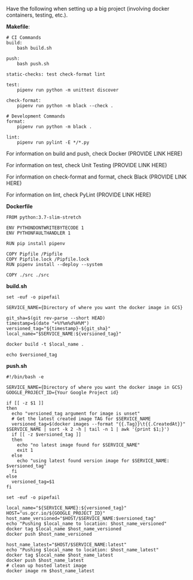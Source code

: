Have the following when setting up a big project (involving docker containers, testing, etc.).

**Makefile**:

```
# CI Commands
build:
	bash build.sh

push:
	bash push.sh

static-checks: test check-format lint

test:
	pipenv run python -m unittest discover

check-format:
	pipenv run python -m black --check .

# Development Commands
format:
	pipenv run python -m black .

lint:
	pipenv run pylint -E */*.py
```

For information on build and push, check Docker (PROVIDE LINK HERE)

For information on test, check Unit Testing (PROVIDE LINK HERE)

For information on check-format and format, check Black (PROVIDE LINK HERE)

For information on lint, check PyLint (PROVIDE LINK HERE)

**Dockerfile**

```
FROM python:3.7-slim-stretch

ENV PYTHONDONTWRITEBYTECODE 1
ENV PYTHONFAULTHANDLER 1

RUN pip install pipenv

COPY Pipfile /Pipfile
COPY Pipfile.lock /Pipfile.lock
RUN pipenv install --deploy --system

COPY ./src ./src

```

**build.sh**
```
set -euf -o pipefail

SERVICE_NAME={Directory of where you want the docker image in GCS}

git_sha=$(git rev-parse --short HEAD)
timestamp=$(date "+%Y%m%d%H%M")
versioned_tag="${timestamp}-${git_sha}"
local_name="$SERVICE_NAME:${versioned_tag}"

docker build -t $local_name .

echo $versioned_tag
```

**push.sh**
```
#!/bin/bash -e

SERVICE_NAME={Directory of where you want the docker image in GCS}
GOOGLE_PROJECT_ID={Your Google Project id}

if [[ -z $1 ]]
then
  echo "versioned_tag argument for image is unset"
  # Get the latest created image TAG for $SERVICE_NAME
  versioned_tag=$(docker images --format "{{.Tag}}\t{{.CreatedAt}}" $SERVICE_NAME | sort -k 2 -h | tail -n 1 | awk '{print $1;}')
  if [[ -z $versioned_tag ]]
  then
    echo "no latest image found for $SERVICE_NAME"
    exit 1
  else
    echo "using latest found version image for $SERVICE_NAME: $versioned_tag"
  fi
else
  versioned_tag=$1
fi

set -euf -o pipefail

local_name="${SERVICE_NAME}:${versioned_tag}"
HOST="us.gcr.io/${GOOGLE_PROJECT_ID}"
host_name_versioned="$HOST/$SERVICE_NAME:$versioned_tag"
echo "Pushing $local_name to location: $host_name_versioned"
docker tag $local_name $host_name_versioned
docker push $host_name_versioned

host_name_latest="$HOST/$SERVICE_NAME:latest"
echo "Pushing $local_name to location: $host_name_latest"
docker tag $local_name $host_name_latest
docker push $host_name_latest
# clean up hosted latest image
docker image rm $host_name_latest

```